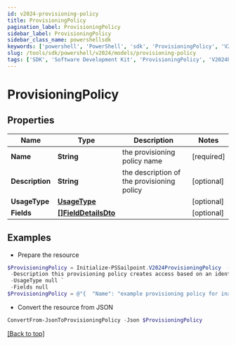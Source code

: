 ```yaml
---
id: v2024-provisioning-policy
title: ProvisioningPolicy
pagination_label: ProvisioningPolicy
sidebar_label: ProvisioningPolicy
sidebar_class_name: powershellsdk
keywords: ['powershell', 'PowerShell', 'sdk', 'ProvisioningPolicy', 'V2024ProvisioningPolicy'] 
slug: /tools/sdk/powershell/v2024/models/provisioning-policy
tags: ['SDK', 'Software Development Kit', 'ProvisioningPolicy', 'V2024ProvisioningPolicy']
---
```



# ProvisioningPolicy

## Properties

Name | Type | Description | Notes
------------ | ------------- | ------------- | -------------
**Name** | **String** | the provisioning policy name | [required]
**Description** | **String** | the description of the provisioning policy | [optional] 
**UsageType** | [**UsageType**](usage-type) |  | [optional] 
**Fields** | [**[]FieldDetailsDto**](field-details-dto) |  | [optional] 

## Examples

- Prepare the resource
```powershell
$ProvisioningPolicy = Initialize-PSSailpoint.V2024ProvisioningPolicy  -Name example provisioning policy for inactive identities `
 -Description this provisioning policy creates access based on an identity going inactive `
 -UsageType null `
 -Fields null
$ProvisioningPolicy = @"{  "Name": "example provisioning policy for inactive identities", "Description": "this provisioning policy creates access based on an identity going inactive", "UsageType": null, "Fields": null }"@
```

- Convert the resource from JSON
```powershell
ConvertFrom-JsonToProvisioningPolicy -Json $ProvisioningPolicy
```


[[Back to top]](#) 

